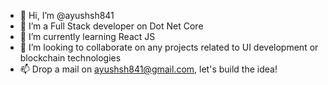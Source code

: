 - 👋 Hi, I’m @ayushsh841
- 👀 I’m a Full Stack developer on Dot Net Core
- 🌱 I’m currently learning React JS
- 💞️ I’m looking to collaborate on any projects related to UI development or blockchain technologies
- 📫 Drop a mail on ayushsh841@gmail.com, let's build the idea!

<!---
ayushsh841/ayushsh841 is a ✨ special ✨ repository because its `README.md` (this file) appears on your GitHub profile.
You can click the Preview link to take a look at your changes.
--->
